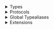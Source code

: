 <details>
<summary>Types</summary>

  - [\_ChatChannelMemberListController](/_ChatChannelMemberListController)
  - [\_ChatChannelMemberListController.ObservableObject](/_ChatChannelMemberListController.ObservableObject)

</details>

<details>
<summary>Protocols</summary>

  - [ChatChannelMemberListControllerDelegate](/ChatChannelMemberListControllerDelegate)
  - [\_ChatChannelMemberListControllerDelegate](/_ChatChannelMemberListControllerDelegate)

</details>

<details>
<summary>Global Typealiases</summary>

  - [ChatChannelMemberListController](/ChatChannelMemberListController)

</details>

<details>
<summary>Extensions</summary>

  - [ChatUserListControllerDelegate](/ChatUserListControllerDelegate)
  - [\_ChatClient](/_ChatClient)

</details>
